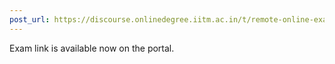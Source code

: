 ```yaml
---
post_url: https://discourse.onlinedegree.iitm.ac.in/t/remote-online-exam-tds-jan-2025/168832/21
---
```

Exam link is available now on the portal.